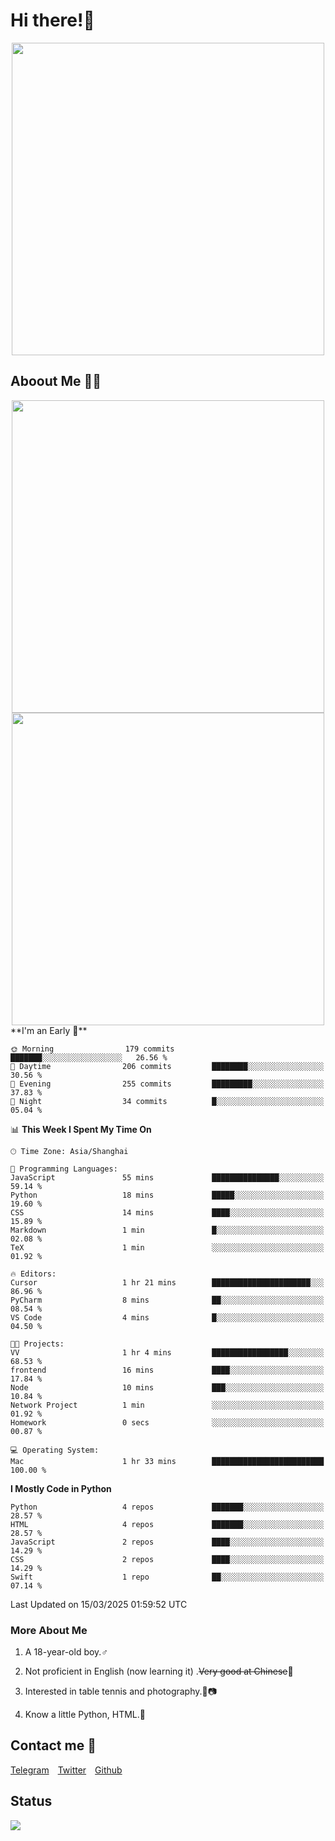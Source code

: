 # Hi there!🎉

<div align=center><img src="https://count.getloli.com/get/@Cicada000?theme=moebooru" width=500px></div>

## Aboout Me 👀💦

<div align=center>
<img src="https://github-readme-stats.vercel.app/api?username=Cicada000&show_icons=true&theme=tokyonight" width=500px>
<br>
<img src="https://github-readme-stats.vercel.app/api/top-langs/?username=Cicada000&show_icons=true&theme=tokyonight&layout=compact" width=500px>
</div>
<!--START_SECTION:waka-->
**I'm an Early 🐤** 

```text
🌞 Morning                179 commits         ███████░░░░░░░░░░░░░░░░░░   26.56 % 
🌆 Daytime                206 commits         ████████░░░░░░░░░░░░░░░░░   30.56 % 
🌃 Evening                255 commits         █████████░░░░░░░░░░░░░░░░   37.83 % 
🌙 Night                  34 commits          █░░░░░░░░░░░░░░░░░░░░░░░░   05.04 % 
```


📊 **This Week I Spent My Time On** 

```text
🕑︎ Time Zone: Asia/Shanghai

💬 Programming Languages: 
JavaScript               55 mins             ███████████████░░░░░░░░░░   59.14 % 
Python                   18 mins             █████░░░░░░░░░░░░░░░░░░░░   19.60 % 
CSS                      14 mins             ████░░░░░░░░░░░░░░░░░░░░░   15.89 % 
Markdown                 1 min               █░░░░░░░░░░░░░░░░░░░░░░░░   02.08 % 
TeX                      1 min               ░░░░░░░░░░░░░░░░░░░░░░░░░   01.92 % 

🔥 Editors: 
Cursor                   1 hr 21 mins        ██████████████████████░░░   86.96 % 
PyCharm                  8 mins              ██░░░░░░░░░░░░░░░░░░░░░░░   08.54 % 
VS Code                  4 mins              █░░░░░░░░░░░░░░░░░░░░░░░░   04.50 % 

🐱‍💻 Projects: 
VV                       1 hr 4 mins         █████████████████░░░░░░░░   68.53 % 
frontend                 16 mins             ████░░░░░░░░░░░░░░░░░░░░░   17.84 % 
Node                     10 mins             ███░░░░░░░░░░░░░░░░░░░░░░   10.84 % 
Network Project          1 min               ░░░░░░░░░░░░░░░░░░░░░░░░░   01.92 % 
Homework                 0 secs              ░░░░░░░░░░░░░░░░░░░░░░░░░   00.87 % 

💻 Operating System: 
Mac                      1 hr 33 mins        █████████████████████████   100.00 % 
```

**I Mostly Code in Python** 

```text
Python                   4 repos             ███████░░░░░░░░░░░░░░░░░░   28.57 % 
HTML                     4 repos             ███████░░░░░░░░░░░░░░░░░░   28.57 % 
JavaScript               2 repos             ████░░░░░░░░░░░░░░░░░░░░░   14.29 % 
CSS                      2 repos             ████░░░░░░░░░░░░░░░░░░░░░   14.29 % 
Swift                    1 repo              ██░░░░░░░░░░░░░░░░░░░░░░░   07.14 % 
```




 Last Updated on 15/03/2025 01:59:52 UTC
<!--END_SECTION:waka-->

### More About Me

1. A 18-year-old boy.♂

2. Not proficient in English (now learning it) .~~Very good at Chinese~~🤣

3. Interested in table tennis and photography.🏓📷

4. Know a little Python, HTML.🐍


## Contact me 💬

[Telegram](https://t.me/CicadaLYW)&emsp;[Twitter](https://twitter.com/Cicada0001)&emsp;[Github](https://github.com/Cicada000)

## Status
<img src="https://weather-icon.journeyad.repl.co/@hangzhou?v=1" align="left">







